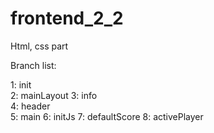 # frontend_2_2
Html, css part

Branch list:

1: init      
2: mainLayout
3: info      
4: header    
5: main
6: initJs
7: defaultScore
8: activePlayer
